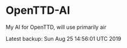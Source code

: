 # OpenTTD-AI
My AI for OpenTTD, will use primarily air

Latest backup: Sun Aug 25 14:56:01 UTC 2019
